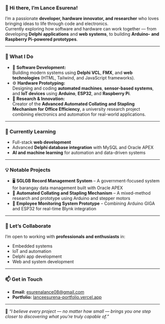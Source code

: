 ### 👋 Hi there, I’m Lance Esurena!

I’m a passionate **developer, hardware innovator, and researcher** who loves bringing ideas to life through code and electronics.  
Currently exploring how software and hardware can work together — from developing **Delphi applications** and **web systems**, to building **Arduino- and Raspberry Pi-powered prototypes**.

---

### 🚀 What I Do
- 🧩 **Software Development:**  
  Building modern systems using **Delphi VCL**, **FMX**, and **web technologies** (HTML, Tailwind, and JavaScript frameworks).  
- ⚙️ **Hardware Prototyping:**  
  Designing and coding **automated machines**, **sensor-based systems**, and **IoT devices** using **Arduino**, **ESP32**, and **Raspberry Pi**.  
- 🧠 **Research & Innovation:**  
  Creator of the **Advanced Automated Collating and Stapling Mechanism for Office Efficiency**, a university research project combining electronics and automation for real-world applications.

---

### 🌱 Currently Learning
- Full-stack **web development**  
- Advanced **Delphi database integration** with MySQL and Oracle APEX  
- **AI and machine learning** for automation and data-driven systems  

---

### 💡 Notable Projects
- 🖥️ **SGLGB Record Management System** – A government-focused system for barangay data management built with Oracle APEX  
- 🔧 **Automated Collating and Stapling Mechanism** – A mixed-method research and prototype using Arduino and stepper motors  
- 🤖 **Employee Monitoring System Prototype** – Combining Arduino GIGA and ESP32 for real-time Blynk integration  

---

### 🤝 Let’s Collaborate
I’m open to working with **professionals and enthusiasts** in:
- Embedded systems  
- IoT and automation  
- Delphi app development  
- Web and system development  

---

### 📫 Get in Touch
- **Email:** [esurenalance08@gmail.com](mailto:esurenalance08@gmail.com)  
- **Portfolio:** [lanceesurena-portfolio.vercel.app](https://lanceesurena-portfolio.vercel.app/#home)

---

💬 _“I believe every project — no matter how small — brings you one step closer to discovering what you’re truly capable of.”_

